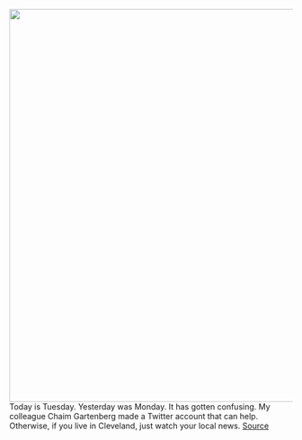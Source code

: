 <img src='https://cdn.vox-cdn.com/thumbor/8NxaqQ6oJ97RL0p7sh2PM6dUB-o=/0x0:3000x2000/1200x800/filters:focal(1260x760:1740x1240)/cdn.vox-cdn.com/uploads/chorus_image/image/66614998/gblackmon_200403_3960_quibi_0005.0.0.jpg' width='700px' /><br/>
Today is Tuesday. Yesterday was Monday. It has gotten confusing. My colleague Chaim Gartenberg made a Twitter account that can help. Otherwise, if you live in Cleveland, just watch your local news.
<a href='https://www.theverge.com/tech/2020/4/7/21211597/quibi-zoom-peloton-video-streaming-struggles'> Source <a/>